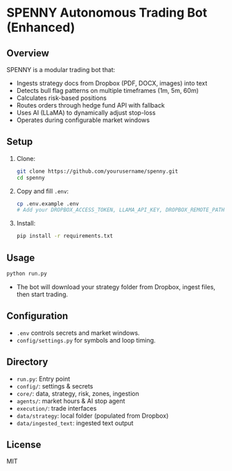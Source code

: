 # SPENNY Autonomous Trading Bot (Enhanced)

## Overview
SPENNY is a modular trading bot that:
- Ingests strategy docs from Dropbox (PDF, DOCX, images) into text
- Detects bull flag patterns on multiple timeframes (1m, 5m, 60m)
- Calculates risk-based positions
- Routes orders through hedge fund API with fallback
- Uses AI (LLaMA) to dynamically adjust stop-loss
- Operates during configurable market windows

## Setup

1. Clone:
   ```bash
   git clone https://github.com/yourusername/spenny.git
   cd spenny
   ```
2. Copy and fill `.env`:
   ```bash
   cp .env.example .env
   # Add your DROPBOX_ACCESS_TOKEN, LLAMA_API_KEY, DROPBOX_REMOTE_PATH, USE_AI_STOP, MARKET_WINDOWS
   ```
3. Install:
   ```bash
   pip install -r requirements.txt
   ```

## Usage
```bash
python run.py
```
- The bot will download your strategy folder from Dropbox, ingest files, then start trading.

## Configuration
- `.env` controls secrets and market windows.
- `config/settings.py` for symbols and loop timing.

## Directory
- `run.py`: Entry point
- `config/`: settings & secrets
- `core/`: data, strategy, risk, zones, ingestion
- `agents/`: market hours & AI stop agent
- `execution/`: trade interfaces
- `data/strategy`: local folder (populated from Dropbox)
- `data/ingested_text`: ingested text output

## License
MIT
